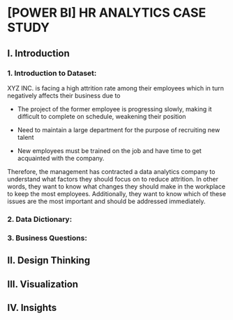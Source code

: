 # **[POWER BI] HR ANALYTICS CASE STUDY**

## I. Introduction
  ### 1. Introduction to Dataset:
  XYZ INC. is facing a high attrition rate among their employees which in turn negatively affects their business due to 
  
- The project of the former employee is progressing slowly, making it difficult to complete on schedule, weakening their position
  
- Need to maintain a large department for the purpose of recruiting new talent
  
- New employees must be trained on the job and have time to get acquainted with the company.
  
Therefore, the management has contracted a data analytics company to understand what factors they should focus on to reduce attrition. In other words, they want to know what changes they should make in the workplace to keep the most employees. Additionally, they want to know which of these issues are the most important and should be addressed immediately.

  ### 2. Data Dictionary:
  
  ### 3. Business Questions:
     
## II. Design Thinking

## III. Visualization

## IV. Insights

